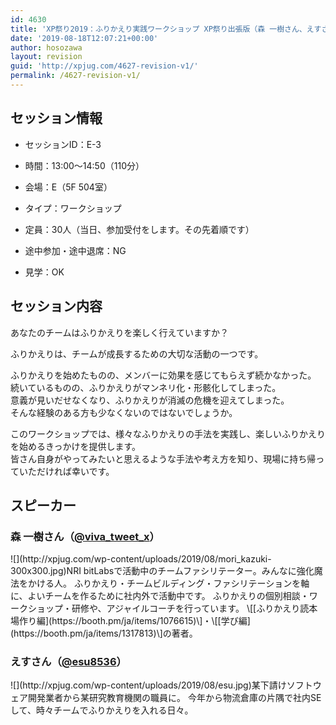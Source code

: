 ```yaml
---
id: 4630
title: 'XP祭り2019：ふりかえり実践ワークショップ XP祭り出張版（森 一樹さん、えすさん）'
date: '2019-08-18T12:07:21+00:00'
author: hosozawa
layout: revision
guid: 'http://xpjug.com/4627-revision-v1/'
permalink: /4627-revision-v1/
---
```


## セッション情報

- セッションID：E-3
- 時間：13:00～14:50（110分）
- 会場：E（5F 504室）
- タイプ：ワークショップ

- 定員：30人（当日、参加受付をします。その先着順です）
- 途中参加・途中退席：NG
- 見学：OK

## セッション内容

あなたのチームはふりかえりを楽しく行えていますか？

ふりかえりは、チームが成長するための大切な活動の一つです。

ふりかえりを始めたものの、メンバーに効果を感じてもらえず続かなかった。  
続いているものの、ふりかえりがマンネリ化・形骸化してしまった。  
意義が見いだせなくなり、ふりかえりが消滅の危機を迎えてしまった。  
そんな経験のある方も少なくないのではないでしょうか。

このワークショップでは、様々なふりかえりの手法を実践し、楽しいふりかえりを始めるきっかけを提供します。  
皆さん自身がやってみたいと思えるような手法や考え方を知り、現場に持ち帰っていただければ幸いです。

## スピーカー

### 森 一樹さん（[@viva\_tweet\_x](https://twitter.com/@viva_tweet_x)）

<div class="profile">![](http://xpjug.com/wp-content/uploads/2019/08/mori_kazuki-300x300.jpg)NRI bitLabsで活動中のチームファシリテーター。みんなに強化魔法をかける人。  
ふりかえり・チームビルディング・ファシリテーションを軸に、よいチームを作るために社内外で活動中です。  
ふりかえりの個別相談・ワークショップ・研修や、アジャイルコーチを行っています。  
\[[ふりかえり読本 場作り編](https://booth.pm/ja/items/1076615)\]・\[[学び編](https://booth.pm/ja/items/1317813)\]の著者。

</div>

### えすさん（[@esu8536](https://twitter.com/@esu8536)）

<div class="profile">![](http://xpjug.com/wp-content/uploads/2019/08/esu.jpg)某下請けソフトウェア開発業者から某研究教育機関の職員に。  
今年から物流倉庫の片隅で社内SEして、時々チームでふりかえりを入れる日々。</div>